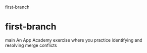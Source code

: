 first-branch
# first-branch


 main
An App Academy exercise where you practice identifying and resolving merge conflicts
